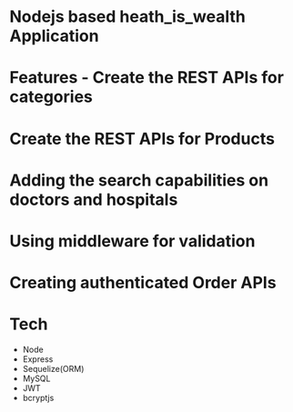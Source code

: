 # Nodejs based heath_is_wealth Application

# Features - Create the REST APIs for categories

# Create the REST APIs for Products

# Adding the search capabilities on doctors and hospitals
# Using middleware for validation
# Creating authenticated Order APIs

# Tech

- Node
- Express
- Sequelize(ORM)
- MySQL
- JWT
- bcryptjs
